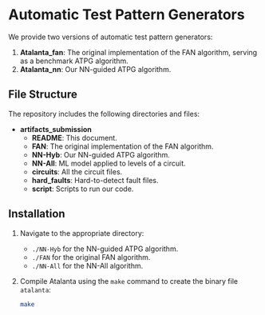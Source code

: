# Automatic Test Pattern Generators

We provide two versions of automatic test pattern generators:

1. **Atalanta_fan**: The original implementation of the FAN algorithm, serving as a benchmark ATPG algorithm.
2. **Atalanta_nn**: Our NN-guided ATPG algorithm.

## File Structure

The repository includes the following directories and files:

- **artifacts_submission**
  - **README**: This document.
  - **FAN**: The original implementation of the FAN algorithm.
  - **NN-Hyb**: Our NN-guided ATPG algorithm.
  - **NN-All**: ML model applied to levels of a circuit.
  - **circuits**: All the circuit files.
  - **hard_faults**: Hard-to-detect fault files.
  - **script**: Scripts to run our code.

## Installation

1. Navigate to the appropriate directory:
   - `./NN-Hyb` for the NN-guided ATPG algorithm.
   - `./FAN` for the original FAN algorithm.
   - `./NN-All` for the NN-All algorithm.

2. Compile Atalanta using the `make` command to create the binary file `atalanta`:
   ```sh
   make
